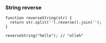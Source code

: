 ### String reverse

```
function reverseString(str) {
  return str.split('').reverse().join('');
}

reverseString("hello"); // "olleh"
```

